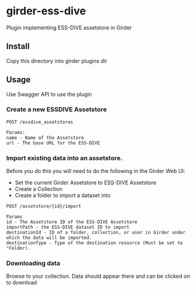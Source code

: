 # girder-ess-dive

Plugin implementing ESS-DIVE assetstore in Girder

## Install

Copy this directory into girder plugins dir

## Usage

Use Swagger API to use the plugin

### Create a new ESSDIVE Assetstore
```
POST /essdive_assetstores

Params:
name - Name of the Assetstore
url - The base URL for the ESS-DIVE 
```

### Import existing data into an assetstore.
Before you do this you will need to do the following in the Girder Web UI:
- Set the current Girder Assetstore to ESS-DIVE Assetstore
- Create a Collection
- Create a folder to import a dataset into

```
POST /assetstore/{id}/import

Params
id - The Assetstore ID of the ESS-DIVE Assetstore
importPath - the ESS-DIVE dataset ID to import
destinationId - ID of a folder, collection, or user in Girder under which the data will be imported.
destinationType	- Type of the destination resource (Must be set to "Folder).
```

### Downloading data
Browse to your collection. Data should appear there and can be clicked on to download